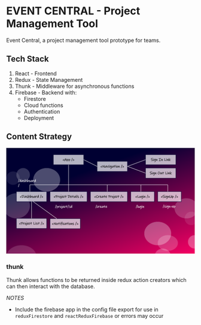 # EVENT CENTRAL - Project Management Tool

Event Central, a project management tool prototype for teams.

## Tech Stack

  1.  React - Frontend
  2.  Redux - State Management
  3.  Thunk - Middleware for asynchronous functions
  4.  Firebase - Backend with:
        - Firestore
        - Cloud functions
        - Authentication
        - Deployment

## Content Strategy

![Site Content Strategy Chart](strategy-sm.png "Site Strategy")

### thunk

Thunk allows functions to be returned inside redux action creators which can then interact with the database.

*NOTES*

 - Include the firebase app in the config file export for use in `reduxFirestore` and `reactReduxFirebase` or errors may occur